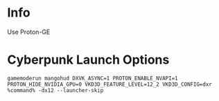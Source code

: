 # Info
Use Proton-GE

# Cyberpunk Launch Options

```
gamemoderun mangohud DXVK_ASYNC=1 PROTON_ENABLE_NVAPI=1 PROTON_HIDE_NVIDIA_GPU=0 VKD3D_FEATURE_LEVEL=12_2 VKD3D_CONFIG=dxr %command% -dx12 --launcher-skip
```